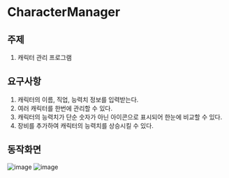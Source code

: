 # CharacterManager

## 주제
1. 캐릭터 관리 프로그램


## 요구사항
1. 캐릭터의 이름, 직업, 능력치 정보를 입력받는다.
2. 여러 캐릭터를 한번에 관리할 수 있다.
3. 캐릭터의 능력치가 단순 숫자가 아닌 아이콘으로 표시되어 한눈에 비교할 수 있다.
4. 장비를 추가하여 캐릭터의 능력치를 상승시킬 수 있다.

## 동작화면
![image](https://user-images.githubusercontent.com/87892248/205850502-89af8538-d92c-4edb-b35d-9cbb23631384.png)
![image](https://user-images.githubusercontent.com/87892248/205850555-5d32da9e-1f1c-4cb2-9557-62807842287b.png)

